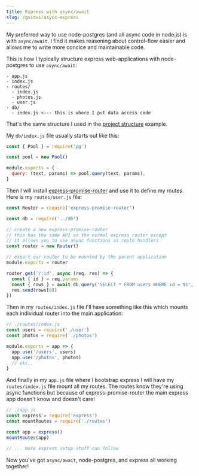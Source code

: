 ```yaml
---
title: Express with async/await
slug: /guides/async-express
---
```


My preferred way to use node-postgres (and all async code in node.js) is with `async/await`. I find it makes reasoning about control-flow easier and allows me to write more concice and maintainable code.

This is how I typically structure express web-applications with node-postgres to use `async/await`:

```
- app.js
- index.js
- routes/
  - index.js
  - photos.js
  - user.js
- db/
  - index.js <--- this is where I put data access code
```

That's the same structure I used in the [project structure](/guides/project-structure) example.

My `db/index.js` file usually starts out like this:

```js
const { Pool } = require('pg')

const pool = new Pool()

module.exports = {
  query: (text, params) => pool.query(text, params),
}
```

Then I will install [express-promise-router](https://www.npmjs.com/package/express-promise-router) and use it to define my routes. Here is my `routes/user.js` file:

```js
const Router = require('express-promise-router')

const db = require('../db')

// create a new express-promise-router
// this has the same API as the normal express router except
// it allows you to use async functions as route handlers
const router = new Router()

// export our router to be mounted by the parent application
module.exports = router

router.get('/:id', async (req, res) => {
  const { id } = req.params
  const { rows } = await db.query('SELECT * FROM users WHERE id = $1', [id])
  res.send(rows[0])
})
```

Then in my `routes/index.js` file I'll have something like this which mounts each individual router into the main application:

```js
// ./routes/index.js
const users = require('./user')
const photos = require('./photos')

module.exports = app => {
  app.use('/users', users)
  app.use('/photos', photos)
  // etc..
}
```

And finally in my `app.js` file where I bootstrap express I will have my `routes/index.js` file mount all my routes. The routes know they're using async functions but because of express-promise-router the main express app doesn't know and doesn't care!

```js
// ./app.js
const express = require('express')
const mountRoutes = require('./routes')

const app = express()
mountRoutes(app)

// ... more express setup stuff can follow
```

Now you've got `async/await`, node-postgres, and express all working together!
